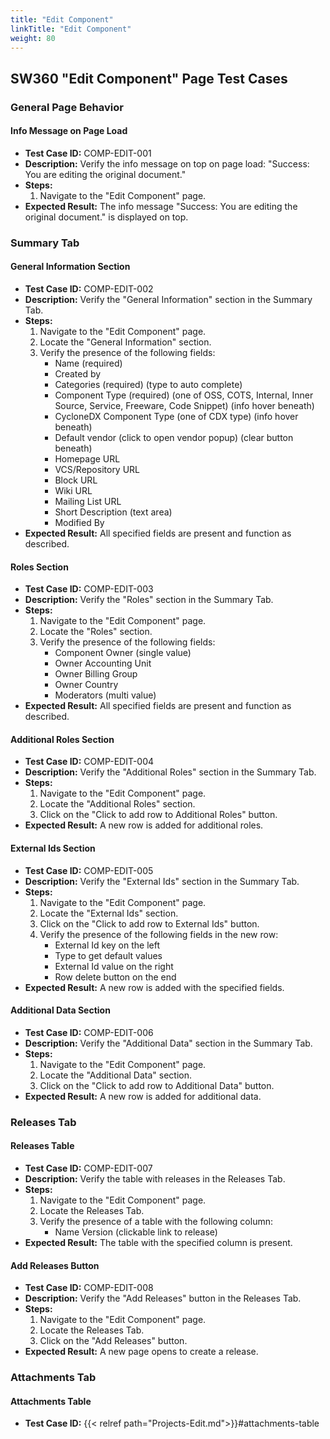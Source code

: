 ```yaml
---
title: "Edit Component"
linkTitle: "Edit Component"
weight: 80
---
```


## SW360 "Edit Component" Page Test Cases

### General Page Behavior

#### Info Message on Page Load
- **Test Case ID:** COMP-EDIT-001
- **Description:** Verify the info message on top on page load: "Success: You are editing the original document."
- **Steps:**
    1. Navigate to the "Edit Component" page.
- **Expected Result:** The info message "Success: You are editing the original document." is displayed on top.

### Summary Tab

#### General Information Section
- **Test Case ID:** COMP-EDIT-002
- **Description:** Verify the "General Information" section in the Summary Tab.
- **Steps:**
    1. Navigate to the "Edit Component" page.
    2. Locate the "General Information" section.
    3. Verify the presence of the following fields:
        - Name (required)
        - Created by
        - Categories (required) (type to auto complete)
        - Component Type (required) (one of OSS, COTS, Internal, Inner Source, Service, Freeware, Code Snippet) (info hover beneath)
        - CycloneDX Component Type (one of CDX type) (info hover beneath)
        - Default vendor (click to open vendor popup) (clear button beneath)
        - Homepage URL
        - VCS/Repository URL
        - Block URL
        - Wiki URL
        - Mailing List URL
        - Short Description (text area)
        - Modified By
- **Expected Result:** All specified fields are present and function as described.

#### Roles Section
- **Test Case ID:** COMP-EDIT-003
- **Description:** Verify the "Roles" section in the Summary Tab.
- **Steps:**
    1. Navigate to the "Edit Component" page.
    2. Locate the "Roles" section.
    3. Verify the presence of the following fields:
        - Component Owner (single value)
        - Owner Accounting Unit
        - Owner Billing Group
        - Owner Country
        - Moderators (multi value)
- **Expected Result:** All specified fields are present and function as described.

#### Additional Roles Section
- **Test Case ID:** COMP-EDIT-004
- **Description:** Verify the "Additional Roles" section in the Summary Tab.
- **Steps:**
    1. Navigate to the "Edit Component" page.
    2. Locate the "Additional Roles" section.
    3. Click on the "Click to add row to Additional Roles" button.
- **Expected Result:** A new row is added for additional roles.

#### External Ids Section
- **Test Case ID:** COMP-EDIT-005
- **Description:** Verify the "External Ids" section in the Summary Tab.
- **Steps:**
    1. Navigate to the "Edit Component" page.
    2. Locate the "External Ids" section.
    3. Click on the "Click to add row to External Ids" button.
    4. Verify the presence of the following fields in the new row:
        - External Id key on the left
        - Type to get default values
        - External Id value on the right
        - Row delete button on the end
- **Expected Result:** A new row is added with the specified fields.

#### Additional Data Section
- **Test Case ID:** COMP-EDIT-006
- **Description:** Verify the "Additional Data" section in the Summary Tab.
- **Steps:**
    1. Navigate to the "Edit Component" page.
    2. Locate the "Additional Data" section.
    3. Click on the "Click to add row to Additional Data" button.
- **Expected Result:** A new row is added for additional data.

### Releases Tab

#### Releases Table
- **Test Case ID:** COMP-EDIT-007
- **Description:** Verify the table with releases in the Releases Tab.
- **Steps:**
    1. Navigate to the "Edit Component" page.
    2. Locate the Releases Tab.
    3. Verify the presence of a table with the following column:
        - Name Version (clickable link to release)
- **Expected Result:** The table with the specified column is present.

#### Add Releases Button
- **Test Case ID:** COMP-EDIT-008
- **Description:** Verify the "Add Releases" button in the Releases Tab.
- **Steps:**
    1. Navigate to the "Edit Component" page.
    2. Locate the Releases Tab.
    3. Click on the "Add Releases" button.
- **Expected Result:** A new page opens to create a release.

### Attachments Tab

#### Attachments Table
- **Test Case ID:** {{< relref path="Projects-Edit.md">}}#attachments-table
